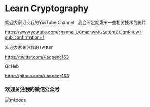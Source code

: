 # Learn Cryptography

欢迎大家订阅我的YouTube Channel，我会不定期发布一些相关技术的影片

https://www.youtube.com/channel/UCmjdhwMGSut8mZ1CqnRjjUw?sub_confirmation=1 

欢迎大家关注我的Twitter

https://twitter.com/xiaopeng163

GitHub

https://github.com/xiaopeng163

### 欢迎关注我的微信公众号

![mkdocs](img/wechat.jpg)
